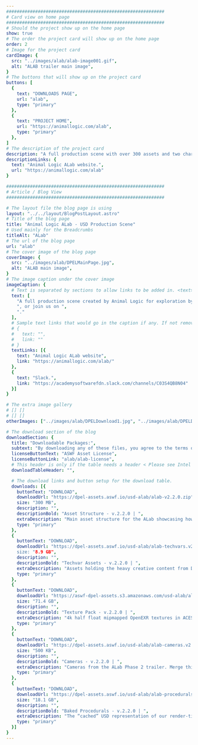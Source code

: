 ```yaml
---
############################################################
# Card view on home page
############################################################
# Should the project show up on the home page
show: true
# The order the project card will show up on the home page
order: 2
# Image for the project card
cardImage: {
  src: "../images/alab/alab-image001.gif",
  alt: "ALAB trailer main image",
}
# The buttons that will show up on the project card
buttons: [
  {
    text: "DOWNLOADS PAGE",
    url: "alab",
    type: "primary"
  },
  {
    text: "PROJECT HOME",
    url: "https://animallogic.com/alab",
    type: "primary"
  },
]
# The description of the project card
description: "A full production scene with over 300 assets and two characters, with looping animation in the first open-sourced USD scene and shot context from a studio. Supplied as three separate downloads: the full production scene, high-quality textures, and baked procedural fur and fabric for the animated characters. For more information, visit the "
descriptionLinks: {
  text: "Animal Logic ALab website.",
  url: "https://animallogic.com/alab"
}

############################################################
# Article / Blog View
############################################################

# The layout file the blog page is using
layout: "../../layout/BlogPostLayout.astro"
# Title of the blog page
title: "Animal Logic ALab - USD Production Scene"
# Used mainly for the Breadcrumbs
titleAlt: "ALab"
# The url of the blog page
url: "alab"
# The cover image of the blog page
coverImage: {
  src: "../images/alab/DPELMainPage.jpg",
  alt: "ALAB main image",
}
# The image caption under the cover image
imageCaption: {
  # Text is separated by sections to allow links to be added in. <text> <link> <text>
  text: [
    "A full production scene created by Animal Logic for exploration by the wider community to be used in demonstrations, training material, and in the testing of USD support across software and pipeline. ALab has over 300 assets, complete with high-quality textures and two characters with looping animation in shot context, expanding on the static scenes released to date.  Supplied as three separate downloads:  the full production scene, high-quality textures, and baked procedural fur and fabric for the animated characters. For more information, visit the ",
    ", or join us on ", 
    "."
  ],
  # Sample text links that would go in the caption if any. If not remove them like this:
  # {
  #   text: "",
  #   link: ""
  # }
  textLinks: [{
    text: "Animal Logic ALab website",
    link: "https://animallogic.com/alab/"
  },
  {
    text: "Slack.",
    link: "https://academysoftwarefdn.slack.com/channels/C03S4QB8N04"
  }]
}

# The extra image gallery
# [] []
# [] []
otherImages: ["../images/alab/DPELDownload1.jpg", "../images/alab/DPELDownload2.jpg", "../images/alab/DPELDownload3.jpg", "../images/alab/DPELDownload4.jpg"]

# The download section of the blog
downloadSection: {
  title: "Downloadable Packages:",
  subtext: "By downloading any of these files, you agree to the terms of the license linked below.",
  licenseButtonText: "ASWF Asset License",
  licenseButtonLink: "alab/alab-license",
  # This header is only if the table needs a header < Please see Intel page for example of that >
  downloadTableHeader: "",

  # The download links and button setup for the download table.
  downloads: [{
    buttonText: "DOWNLOAD",
    downloadUrl: "https://dpel-assets.aswf.io/usd-alab/alab-v2.2.0.zip",
    size: "300 MB",
    description: "",
    descriptionBold: "Asset Structure - v.2.2.0 | ",
    extraDescription: "Main asset structure for the ALab showcasing how all assets relate to each other through USD composition arcs. This is purely the USD structure linking all files, and does not include any geometry, shaders or lights.",
    type: "primary"
  },
  {
    buttonText: "DOWNLOAD",
    downloadUrl: "https://dpel-assets.aswf.io/usd-alab/alab-techvars.v2.2.0.zip
    size: "8.9 GB",
    description: "",
    descriptionBold: "Techvar Assets - v.2.2.0 | ",
    extraDescription: "Assets holding the heavy creative content from DCCs (geometry, lights, shaders, textures, rigs), which Animal Logic refers to as 'techvar assets'. Merge this with the 'Asset Structure' package to render the ALab with 1k textures and without fur & cloth.",
    type: "primary"
  },
  {
    buttonText: "DOWNLOAD",
    downloadUrl: "https://aswf-dpel-assets.s3.amazonaws.com/usd-alab/alab-textures.v2.2.0.zip",
    size: "71.4 GB",
    description: "",
    descriptionBold: "Texture Pack - v.2.2.0 | ",
    extraDescription: "4k half float mipmapped OpenEXR textures in ACEScg color space. Merge this to see much higher quality for final rendering.",
    type: "primary"
  },
  {
    buttonText: "DOWNLOAD",
    downloadUrl: "https://dpel-assets.aswf.io/usd-alab/alab-cameras.v2.2.0.zip",
    size: "500 KB",
    description: "",
    descriptionBold: "Cameras - v.2.2.0 | ",
    extraDescription: "Cameras from the ALab Phase 2 trailer. Merge this to be able to select any trailer camera directly from the USD stage.",
    type: "primary"
  },             
  {
    buttonText: "DOWNLOAD",
    downloadUrl: "https://dpel-assets.aswf.io/usd-alab/alab-procedurals.v2.2.0.zip",
    size: "18.1 GB",
    description: "",
    descriptionBold: "Baked Procedurals - v.2.2.0 | ",
    extraDescription: "The “cached” USD representation of our render-time procedurals in the shot. Merge this to see the fur & cloth on the animated characters.",
    type: "primary"
  }]
}
---
```

